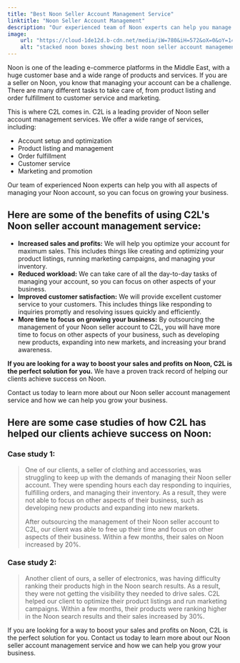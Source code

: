 ```yaml
---
title: "Best Noon Seller Account Management Service"
linktitle: "Noon Seller Account Management"
description: "Our experienced team of Noon experts can help you manage your account from start to finish, so you can focus on your business."
image:
    url: "https://cloud-1de12d.b-cdn.net/media/iW=780&iH=572&oX=0&oY=144&cW=780&cH=286/dccf1899cbaa79bc166d5e57681566ba/image.png"
    alt: "stacked noon boxes showing best noon seller account management service"
---
```


Noon is one of the leading e-commerce platforms in the Middle East, with a huge customer base and a wide range of products and services. If you are a seller on Noon, you know that managing your account can be a challenge. There are many different tasks to take care of, from product listing and order fulfillment to customer service and marketing.

This is where C2L comes in. C2L is a leading provider of Noon seller account management services. We offer a wide range of services, including:

- Account setup and optimization
- Product listing and management
- Order fulfillment
- Customer service
- Marketing and promotion

Our team of experienced Noon experts can help you with all aspects of managing your Noon account, so you can focus on growing your business.

## Here are some of the benefits of using C2L's Noon seller account management service:

- **Increased sales and profits:** We will help you optimize your account for maximum sales. This includes things like creating and optimizing your product listings, running marketing campaigns, and managing your inventory.
- **Reduced workload:** We can take care of all the day-to-day tasks of managing your account, so you can focus on other aspects of your business.
- **Improved customer satisfaction:** We will provide excellent customer service to your customers. This includes things like responding to inquiries promptly and resolving issues quickly and efficiently.
- **More time to focus on growing your business:** By outsourcing the management of your Noon seller account to C2L, you will have more time to focus on other aspects of your business, such as developing new products, expanding into new markets, and increasing your brand awareness.

**If you are looking for a way to boost your sales and profits on Noon, C2L is the perfect solution for you.** We have a proven track record of helping our clients achieve success on Noon.

Contact us today to learn more about our Noon seller account management service and how we can help you grow your business.

## Here are some case studies of how C2L has helped our clients achieve success on Noon:

### Case study 1:

> One of our clients, a seller of clothing and accessories, was struggling to keep up with the demands of managing their Noon seller account. They were spending hours each day responding to inquiries, fulfilling orders, and managing their inventory. As a result, they were not able to focus on other aspects of their business, such as developing new products and expanding into new markets.
>
> After outsourcing the management of their Noon seller account to C2L, our client was able to free up their time and focus on other aspects of their business. Within a few months, their sales on Noon increased by 20%.

### Case study 2:

> Another client of ours, a seller of electronics, was having difficulty ranking their products high in the Noon search results. As a result, they were not getting the visibility they needed to drive sales.
> C2L helped our client to optimize their product listings and run marketing campaigns. Within a few months, their products were ranking higher in the Noon search results and their sales increased by 30%.

If you are looking for a way to boost your sales and profits on Noon, C2L is the perfect solution for you. Contact us today to learn more about our Noon seller account management service and how we can help you grow your business.